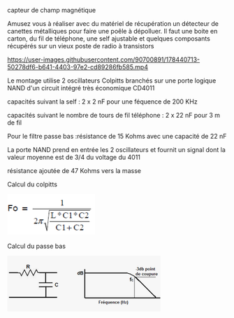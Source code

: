 capteur de champ magnétique

Amusez vous à réaliser avec du matériel de récupération un détecteur de canettes métalliques  pour faire une poêle à dépolluer. Il faut une boite en carton, du fil de téléphone, une self ajustable et quelques composants récupérés sur un vieux poste de radio à transistors


https://user-images.githubusercontent.com/90700891/178440713-50278df6-b641-4403-97e2-cd89286fb585.mp4

Le montage utilise 2 oscillateurs Colpitts branchés sur une porte logique NAND d'un circuit intégré très économique CD4011

capacités suivant la self : 2 x 2 nF pour une féquence de 200 KHz

capacités suivant le nombre de tours de fil téléphone : 2 x 22 nF pour 3 m de fil
 
Pour le filtre passe bas :résistance de 15 Kohms avec une capacité de 22 nF

La porte NAND prend en entrée les 2 oscillateurs et fournit un signal dont la valeur moyenne est de 3/4 du voltage du 4011

résistance ajoutée de 47 Kohms vers la masse 

Calcul du colpitts

![colpitts](https://github.com/arnaudrco/exemples/blob/main/ateliers-arduino/colpitss-calcul.png)

Calcul du passe bas

![passe bas](https://github.com/arnaudrco/exemples/blob/main/ateliers-arduino/passe-bas.png)


